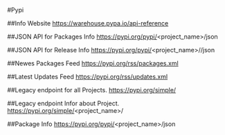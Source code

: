 #Pypi

##Info Website
https://warehouse.pypa.io/api-reference

##JSON API for Packages Info
https://pypi.org/pypi/<project_name>/json

##JSON API for Release Info
https://pypi.org/pypi/<project_name>/<version>/json

##Newes Packages Feed
https://pypi.org/rss/packages.xml

##Latest Updates Feed
https://pypi.org/rss/updates.xml

##Legacy endpoint for all Projects. 
https://pypi.org/simple/

##Legacy endpoint Infor about Project. 
https://pypi.org/simple/<project_name>/

##Package Info
https://pypi.org/pypi/<project_name>/json